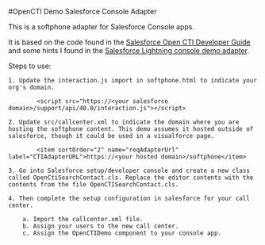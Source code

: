 #OpenCTI Demo Salesforce Console Adapter

This is a softphone adapter for Salesforce Console apps.
 
It is based on the code found in the [Salesforce Open CTI Developer Guide](https://resources.docs.salesforce.com/sfdc/pdf/api_cti.pdf) and some hints I found in the [Salesforce 
Lightning console demo adapter](https://github.com/developerforce/open-cti-demo-adapter).

Steps to use:

    1. Update the interaction.js import in softphone.html to indicate your org's domain.
        
            <script src="https://<your salesforce domain>/support/api/40.0/interaction.js"></script>
                       
    2. Update src/callcenter.xml to indicate the domain where you are hosting the softphone content. This demo assumes it hosted outside of salesforce, though it could be used in a visualforce page.
        
            <item sortOrder="2" name="reqAdapterUrl" label="CTIAdapterURL">https://<your hosted domain>/softphone</item>
        
    3. Go into Salesforce setup/developer console and create a new class called OpenCtiSearchContact.cls. Replace the editor contents with the contents from the file OpenCTISearchContact.cls.
    
    4. Then complete the setup configuration in salesforce for your call center.
     
        a. Import the callcenter.xml file.
        b. Assign your users to the new call center. 
        c. Assign the OpenCTIDemo component to your console app.


    
